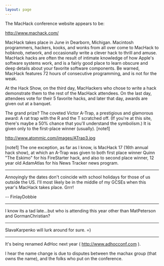 ```yaml
---
layout: page
---
```




The MacHack conference website appears to be:

http://www.machack.com/

MacHack takes place in June in Dearborn, Michigan. Macintosh programmers, hackers, kooks, and wonks from all over come to MacHack to hobknob, network, and occasionally write a clever hack to thrill and amuse. MacHack hacks are often the result of intimate knowledge of how Apple's software systems work, and is a fairly good place to learn obscure and deep details about your favorite software components. Be warned, MacHack features 72 hours of consecutive programming, and is not for the weak.

At the Hack Show, on the third day, MacHackers who chose to write a hack demonstrate them to the rest of the MacHack attendees. On the last day, attendees vote for their 5 favorite hacks, and later that day, awards are given out at a banquet.

The grand prize? The coveted Victor A-Trap, a prestigious and glamorous award: A rat trap with the R and the T scratched off. (If you're at this site, there's maybe a 50% chance that you'll understand the symbolism.) It is given only to the first-place winner (usually). [note1]

http://www.atommic.com/images/ATrap3.jpg

[note1] The one exception, as far as I know, is MacHack 17 (16th annual hack show), at which an A-Trap was given to both first place winner Quinn "The Eskimo" for his FireStarter hack, and also to second place winner, 12 year old AdamAtlas for his News Tracker news program.

----

Annoyingly the dates don't coincide with school holidays for those of us outside the US. I'll most likely be in the middle of my GCSEs when this year's MacHack takes place. Grrr!

-- FinlayDobbie

----

I know its a tad late...but who is attending this year other than MatPeterson and GormanChristian?

----

SlavaKarpenko will lurk around for sure. =)

----

It's being renamed AdHoc next year ( http://www.adhocconf.com ).

I hear the name change is due to disputes between the machax group (that owns the name), and the folks who put on the conference.
